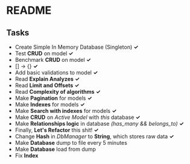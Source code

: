 # README
## Tasks

* Create Simple In Memory Database (Singleton) **✓**
* Test **CRUD** on model **✓**
* Benchmark **CRUD** on model **✓**
* [] -> {} **✓**
* Add basic validations to model **✓**
* Read **Explain Analyzes** **✓**
* Read **Limit and Offsets** **✓**
* Read **Complexity of algorithms** **✓**
* Make **Pagination** for models **✓**
* Make **Indexes** for models **✓**
* Make **Search with indexes** for models **✓**
* Make **CRUD** on *Active Model* with *this* database **✓**
* Make **Relationships logic** in database *(has_many && belongs_to)* **✓**
* Finally, **Let's Refactor** this shit! **✓**
* Change **Hash** in *DbManager* to **String**, which stores raw data **✓**
* Make **Database** dump to file every 5 minutes
* Make **Database** load from dump
* Fix **Index**
